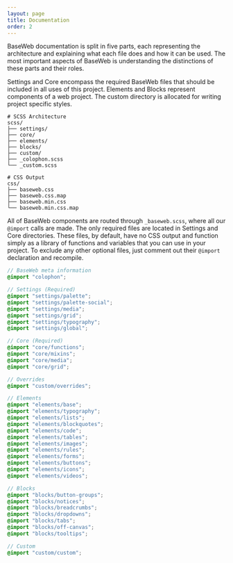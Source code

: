 ```yaml
---
layout: page
title: Documentation
order: 2
---
```


BaseWeb documentation is split in five parts, each representing the architecture and explaining what each file does and how it can be used. The most important aspects of BaseWeb is understanding the distinctions of these parts and their roles.

Settings and Core encompass the required BaseWeb files that should be included in all uses of this project. Elements and Blocks represent components of a web project. The custom directory is allocated for writing project specific styles.

```
# SCSS Architecture
scss/
├── settings/
├── core/
├── elements/
├── blocks/
├── custom/
├── _colophon.scss
└── _custom.scss

# CSS Output
css/
├── baseweb.css
├── baseweb.css.map
├── baseweb.min.css
└── baseweb.min.css.map
```

All of BaseWeb components are routed through `_baseweb.scss`, where all our `@import` calls are made. The only required files are located in Settings and Core directories. These files, by default, have no CSS output and function simply as a library of functions and variables that you can use in your project. To exclude any other optional files, just comment out their `@import` declaration and recompile.

``` scss
// BaseWeb meta information
@import "colophon";

// Settings (Required)
@import "settings/palette";
@import "settings/palette-social";
@import "settings/media";
@import "settings/grid";
@import "settings/typography";
@import "settings/global";

// Core (Required)
@import "core/functions";
@import "core/mixins";
@import "core/media";
@import "core/grid";

// Overrides
@import "custom/overrides";

// Elements
@import "elements/base";
@import "elements/typography";
@import "elements/lists";
@import "elements/blockquotes";
@import "elements/code";
@import "elements/tables";
@import "elements/images";
@import "elements/rules";
@import "elements/forms";
@import "elements/buttons";
@import "elements/icons";
@import "elements/videos";

// Blocks
@import "blocks/button-groups";
@import "blocks/notices";
@import "blocks/breadcrumbs";
@import "blocks/dropdowns";
@import "blocks/tabs";
@import "blocks/off-canvas";
@import "blocks/tooltips";

// Custom
@import "custom/custom";
```
